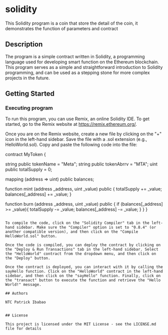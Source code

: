 # solidity

This Solidity program is a coin that store the detail of the coin, it demonstrates the function of parameters and contract

## Description

The program is a simple contract written in Solidity, a programming language used for developing smart function on the Ethereum blockchain. This program serves as a simple and straightforward introduction to Solidity programming, and can be used as a stepping stone for more complex projects in the future.

## Getting Started

### Executing program

To run this program, you can use Remix, an online Solidity IDE. To get started, go to the Remix website at https://remix.ethereum.org/.

Once you are on the Remix website, create a new file by clicking on the "+" icon in the left-hand sidebar. Save the file with a .sol extension (e.g., HelloWorld.sol). Copy and paste the following code into the file:

contract MyToken {


string public tokenName = "Meta";
string public tokenAbrrv = "MTA";
uint public totalSupply = 0;
 
mapping (address => uint) public balances;
  
function mint (address _address, uint _value) public  {
  totalSupply += _value;
  balances[_address] += _value;
}
    
function burn (address _address, uint _value) public {
  if (balances[_address] >= _value){
    totalSupply -= _value;
    balances[_address] -= _value;
  }
}
}

```

To compile the code, click on the "Solidity Compiler" tab in the left-hand sidebar. Make sure the "Compiler" option is set to "0.8.4" (or another compatible version), and then click on the "Compile HelloWorld.sol" button.

Once the code is compiled, you can deploy the contract by clicking on the "Deploy & Run Transactions" tab in the left-hand sidebar. Select the "HelloWorld" contract from the dropdown menu, and then click on the "Deploy" button.

Once the contract is deployed, you can interact with it by calling the sayHello function. Click on the "HelloWorld" contract in the left-hand sidebar, and then click on the "sayHello" function. Finally, click on the "transact" button to execute the function and retrieve the "Hello World!" message.

## Authors

NTC Patrick Ibabao


## License

This project is licensed under the MIT License - see the LICENSE.md file for details
